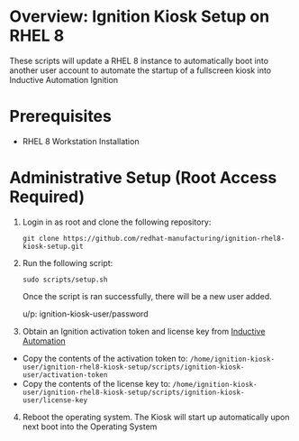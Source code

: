 # Overview: Ignition Kiosk Setup on RHEL 8

These scripts will update a RHEL 8 instance to automatically boot into another user account to automate the startup of a fullscreen kiosk into Inductive Automation Ignition

# Prerequisites

- RHEL 8 Workstation Installation

# Administrative Setup (Root Access Required)

1. Login in as root and clone the following repository: 

    `git clone https://github.com/redhat-manufacturing/ignition-rhel8-kiosk-setup.git`

2. Run the following script: 

    `sudo scripts/setup.sh`

    Once the script is ran successfully, there will be a new user added. 

    u/p: ignition-kiosk-user/password

3. Obtain an Ignition activation token and license key from [Inductive Automation](https://inductiveautomation.com/)  

- Copy the contents of the activation token to: `/home/ignition-kiosk-user/ignition-rhel8-kiosk-setup/scripts/ignition-kiosk-user/activation-token`
- Copy the contents of the license key to: `/home/ignition-kiosk-user/ignition-rhel8-kiosk-setup/scripts/ignition-kiosk-user/license-key`

4. Reboot the operating system. The Kiosk will start up automatically upon next boot into the Operating System
